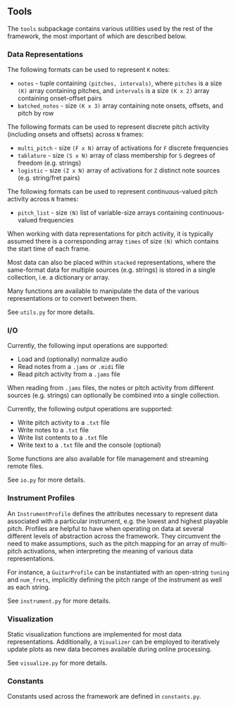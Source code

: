 ## Tools
The ```tools``` subpackage contains various utilities used by the rest of the framework, the most important of which are described below.

### Data Representations
The following formats can be used to represent ```K``` notes:
- ```notes``` - tuple containing ```(pitches, intervals)```, where ```pitches``` is a size ```(K)``` array containing pitches, and ```intervals``` is a size ```(K x 2)``` array containing onset-offset pairs
- ```batched_notes``` - size ```(K x 3)``` array containing note onsets, offsets, and pitch by row

The following formats can be used to represent discrete pitch activity (including onsets and offsets) across ```N``` frames:
- ```multi_pitch``` - size ```(F x N)``` array of activations for ```F``` discrete frequencies
- ```tablature``` - size ```(S x N)``` array of class membership for ```S``` degrees of freedom (e.g. strings)
- ```logistic``` - size ```(Z x N)``` array of activations for ```Z``` distinct note sources (e.g. string/fret pairs)

The following formats can be used to represent continuous-valued pitch activity across ```N``` frames:
- ```pitch_list``` - size ```(N)``` list of variable-size arrays containing continuous-valued frequencies

When working with data representations for pitch activity, it is typically assumed there is a corresponding array ```times``` of size ```(N)``` which contains the start time of each frame.

Most data can also be placed within ```stacked``` representations, where the same-format data for multiple sources (e.g. strings) is stored in a single collection, i.e. a dictionary or array.

Many functions are available to manipulate the data of the various representations or to convert between them.

See ```utils.py``` for more details.

### I/O
Currently, the following input operations are supported:
- Load and (optionally) normalize audio
- Read notes from a ```.jams``` or ```.midi``` file
- Read pitch activity from a ```.jams``` file

When reading from ```.jams``` files, the notes or pitch activity from different sources (e.g. strings) can optionally be combined into a single collection.

Currently, the following output operations are supported:
- Write pitch activity to a ```.txt``` file
- Write notes to a ```.txt``` file
- Write list contents to a ```.txt``` file
- Write text to a ```.txt``` file and the console (optional)

Some functions are also available for file management and streaming remote files.

See ```io.py``` for more details.

### Instrument Profiles
An ```InstrumentProfile``` defines the attributes necessary to represent data associated with a particular instrument, e.g. the lowest and highest playable pitch.
Profiles are helpful to have when operating on data at several different levels of abstraction across the framework.
They circumvent the need to make assumptions, such as the pitch mapping for an array of multi-pitch activations, when interpreting the meaning of various data representations.

For instance, a ```GuitarProfile``` can be instantiated with an open-string ```tuning``` and ```num_frets```, implicitly defining the pitch range of the instrument as well as each string.

See ```instrument.py``` for more details.

### Visualization
Static visualization functions are implemented for most data representations.
Additionally, a ```Visualizer``` can be employed to iteratively update plots as new data becomes available during online processing.

See ```visualize.py``` for more details.

### Constants
Constants used across the framework are defined in ```constants.py```.
